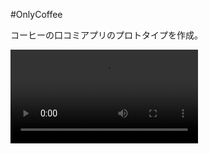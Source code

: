 #OnlyCoffee

コーヒーの口コミアプリのプロトタイプを作成。

![プレビュー動画](https://github.com/ryhy/ios_onlycoffee/blob/master/preview.mov)
